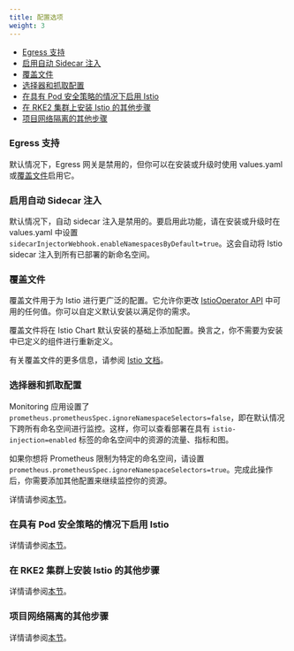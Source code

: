 ```yaml
---
title: 配置选项
weight: 3
---
```


- [Egress 支持](#egress-support)
- [启用自动 Sidecar 注入](#enabling-automatic-sidecar-injection)
- [覆盖文件](#overlay-file)
- [选择器和抓取配置](#selectors-and-scrape-configs)
- [在具有 Pod 安全策略的情况下启用 Istio](#enable-istio-with-pod-security-policies)
- [在 RKE2 集群上安装 Istio 的其他步骤](#additional-steps-for-installing-istio-on-an-rke2-cluster)
- [项目网络隔离的其他步骤](#additional-steps-for-project-network-isolation)

### Egress 支持

默认情况下，Egress 网关是禁用的，但你可以在安装或升级时使用 values.yaml 或[覆盖文件](#overlay-file)启用它。

### 启用自动 Sidecar 注入

默认情况下，自动 sidecar 注入是禁用的。要启用此功能，请在安装或升级时在 values.yaml 中设置 `sidecarInjectorWebhook.enableNamespacesByDefault=true`。这会自动将 Istio sidecar 注入到所有已部署的新命名空间。

### 覆盖文件

覆盖文件用于为 Istio 进行更广泛的配置。它允许你更改 [IstioOperator API](https://istio.io/latest/docs/reference/config/istio.operator.v1alpha1/) 中可用的任何值。你可以自定义默认安装以满足你的需求。

覆盖文件将在 Istio Chart 默认安装的基础上添加配置。换言之，你不需要为安装中已定义的组件进行重新定义。

有关覆盖文件的更多信息，请参阅 [Istio 文档](https://istio.io/latest/docs/setup/install/istioctl/#configure-component-settings)。

### 选择器和抓取配置

Monitoring 应用设置了 `prometheus.prometheusSpec.ignoreNamespaceSelectors=false`，即在默认情况下跨所有命名空间进行监控。这样，你可以查看部署在具有 `istio-injection=enabled` 标签的命名空间中的资源的流量、指标和图。

如果你想将 Prometheus 限制为特定的命名空间，请设置 `prometheus.prometheusSpec.ignoreNamespaceSelectors=true`。完成此操作后，你需要添加其他配置来继续监控你的资源。

详情请参阅[本节](./selectors-and-scrape)。

### 在具有 Pod 安全策略的情况下启用 Istio

详情请参阅[本节](./enable-istio-with-psp)。

### 在 RKE2 集群上安装 Istio 的其他步骤

详情请参阅[本节](./rke2)。

### 项目网络隔离的其他步骤

详情请参阅[本节](./canal-and-project-network)。